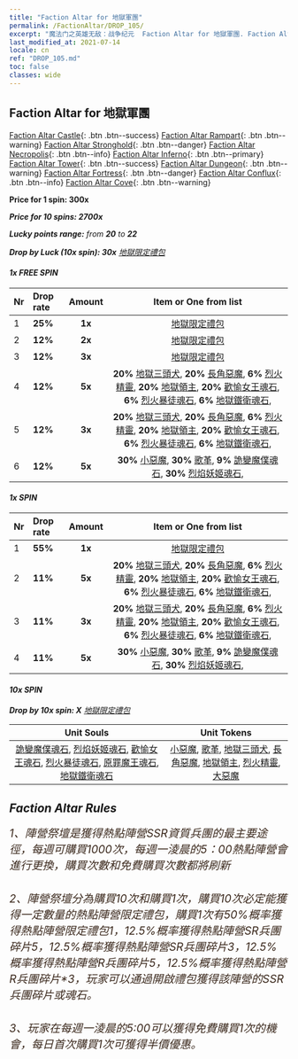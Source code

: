 ```yaml
---
title: "Faction Altar for 地獄軍團"
permalink: /FactionAltar/DROP_105/
excerpt: "魔法门之英雄无敌：战争纪元  Faction Altar for 地獄軍團. Faction Altar is the primary method for obtaining SSR units from the popular faction. Limited to 1,000 purchases each week. The popular faction changes at 05:00 every Monday. Purchase attempts and free purchase attempts will also reset then."
last_modified_at: 2021-07-14
locale: cn
ref: "DROP_105.md"
toc: false
classes: wide
---
```


##  Faction Altar for **地獄軍團**

  [Faction Altar Castle](/cn/FactionAltar/DROP_101/){: .btn .btn--success} [Faction Altar Rampart](/cn/FactionAltar/DROP_102/){: .btn .btn--warning} [Faction Altar Stronghold](/cn/FactionAltar/DROP_103/){: .btn .btn--danger} [Faction Altar Necropolis](/cn/FactionAltar/DROP_104/){: .btn .btn--info} [Faction Altar Inferno](/cn/FactionAltar/DROP_105/){: .btn .btn--primary} [Faction Altar Tower](/cn/FactionAltar/DROP_106/){: .btn .btn--success} [Faction Altar Dungeon](/cn/FactionAltar/DROP_107/){: .btn .btn--warning} [Faction Altar Fortress](/cn/FactionAltar/DROP_108/){: .btn .btn--danger} [Faction Altar Conflux](/cn/FactionAltar/DROP_109/){: .btn .btn--info} [Faction Altar Cove](/cn/FactionAltar/DROP_112/){: .btn .btn--warning} 

  **Price for 1 spin: 300x** <i class="fas fa-gem"/>

  **Price for 10 spins: 2700x** <i class="fas fa-gem"/>

  **Lucky points range:** from **20** to **22**

  **Drop by Luck (10x spin): 30x** [地獄限定禮包](/cn/Items/con_2104/)

####  1x FREE SPIN 

  |    Nr    |  Drop rate  |  Amount   |   Item or One from list  |
  |:---------|:------------|:---------:|:------------------------:|
  | 1 | **25%** | **1x** | [地獄限定禮包](/cn/Items/con_2104/) |
  | 2 | **12%** | **2x** | [地獄限定禮包](/cn/Items/con_2104/) |
  | 3 | **12%** | **3x** | [地獄限定禮包](/cn/Items/con_2104/) |
  | 4 | **12%** | **5x** |  **20%** [地獄三頭犬](/cn/Items/unt_228/),  **20%** [長角惡魔](/cn/Items/unt_229/),  **6%** [烈火精靈](/cn/Items/unt_231/),  **20%** [地獄領主](/cn/Items/unt_230/),  **20%** [歡愉女王魂石](/cn/Items/unt_316/),  **6%** [烈火暴徒魂石](/cn/Items/unt_317/),  **6%** [地獄鐵衛魂石](/cn/Items/unt_315/),  |
  | 5 | **12%** | **3x** |  **20%** [地獄三頭犬](/cn/Items/unt_228/),  **20%** [長角惡魔](/cn/Items/unt_229/),  **6%** [烈火精靈](/cn/Items/unt_231/),  **20%** [地獄領主](/cn/Items/unt_230/),  **20%** [歡愉女王魂石](/cn/Items/unt_316/),  **6%** [烈火暴徒魂石](/cn/Items/unt_317/),  **6%** [地獄鐵衛魂石](/cn/Items/unt_315/),  |
  | 6 | **12%** | **5x** |  **30%** [小惡魔](/cn/Items/unt_226/),  **30%** [歌革](/cn/Items/unt_227/),  **9%** [詭變魔僕魂石](/cn/Items/unt_313/),  **30%** [烈焰妖姬魂石](/cn/Items/unt_314/),  |


####  1x SPIN 

  |    Nr    |  Drop rate  |  Amount   |   Item or One from list  |
  |:---------|:------------|:---------:|:------------------------:|
  | 1 | **55%** | **1x** | [地獄限定禮包](/cn/Items/con_2104/) |
  | 2 | **11%** | **5x** |  **20%** [地獄三頭犬](/cn/Items/unt_228/),  **20%** [長角惡魔](/cn/Items/unt_229/),  **6%** [烈火精靈](/cn/Items/unt_231/),  **20%** [地獄領主](/cn/Items/unt_230/),  **20%** [歡愉女王魂石](/cn/Items/unt_316/),  **6%** [烈火暴徒魂石](/cn/Items/unt_317/),  **6%** [地獄鐵衛魂石](/cn/Items/unt_315/),  |
  | 3 | **11%** | **3x** |  **20%** [地獄三頭犬](/cn/Items/unt_228/),  **20%** [長角惡魔](/cn/Items/unt_229/),  **6%** [烈火精靈](/cn/Items/unt_231/),  **20%** [地獄領主](/cn/Items/unt_230/),  **20%** [歡愉女王魂石](/cn/Items/unt_316/),  **6%** [烈火暴徒魂石](/cn/Items/unt_317/),  **6%** [地獄鐵衛魂石](/cn/Items/unt_315/),  |
  | 4 | **11%** | **5x** |  **30%** [小惡魔](/cn/Items/unt_226/),  **30%** [歌革](/cn/Items/unt_227/),  **9%** [詭變魔僕魂石](/cn/Items/unt_313/),  **30%** [烈焰妖姬魂石](/cn/Items/unt_314/),  |


####  10x SPIN 

  **Drop by 10x spin: X** [地獄限定禮包](/cn/Items/con_2104/)

  |    Unit Souls    |  Unit Tokens  |
  |:----------------:|:-------------:|
  | [詭變魔僕魂石](/cn/Items/unt_313/), [烈焰妖姬魂石](/cn/Items/unt_314/), [歡愉女王魂石](/cn/Items/unt_316/), [烈火暴徒魂石](/cn/Items/unt_317/), [原罪魔王魂石](/cn/Items/unt_318/), [地獄鐵衛魂石](/cn/Items/unt_315/) | [小惡魔](/cn/Items/unt_226/), [歌革](/cn/Items/unt_227/), [地獄三頭犬](/cn/Items/unt_228/), [長角惡魔](/cn/Items/unt_229/), [地獄領主](/cn/Items/unt_230/), [烈火精靈](/cn/Items/unt_231/), [大惡魔](/cn/Items/unt_232/) |



## Faction Altar Rules

  <span style="color: #3c2a1e;font-size:20px">1、陣營祭壇是獲得熱點陣營SSR資質兵團的最主要途徑，每週可購買1000次，每週一淩晨的5：00熱點陣營會進行更換，購買次數和免費購買次數都將刷新</span><br/>

<br/>  <span style="color: #3c2a1e;font-size:20px">2、陣營祭壇分為購買10次和購買1次，購買10次必定能獲得一定數量的熱點陣營限定禮包，購買1次有50%概率獲得熱點陣營限定禮包*1，12.5%概率獲得熱點陣營SR兵團碎片*5，12.5%概率獲得熱點陣營SR兵團碎片*3，12.5%概率獲得熱點陣營R兵團碎片*5，12.5%概率獲得熱點陣營R兵團碎片*3，玩家可以通過開啟禮包獲得該陣營的SSR兵團碎片或魂石。</span>

<br/>  <span style="color: #3c2a1e;font-size:20px">3、玩家在每週一淩晨的5:00可以獲得免費購買1次的機會，每日首次購買1次可獲得半價優惠。</span><br/>

<br/>